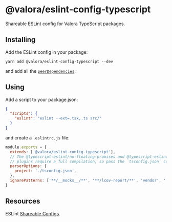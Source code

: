# @valora/eslint-config-typescript

Shareable ESLint config for Valora TypeScript packages.

## Installing

Add the ESLint config in your package:

```
yarn add @valora/eslint-config-typescript --dev
```

and add all the [`peerDependencies`](./packages.json).

## Using

Add a script to your package.json:

```json
{
  "scripts": {
    "eslint": "eslint --ext=.tsx,.ts src/"
  }
}
```

and create a `.eslintrc.js` file:

```js
module.exports = {
  extends: ['@valora/eslint-config-typescript'],
  // The @typescript-eslint/no-floating-promises and @typescript-eslint/no-misused-promises
  // plugins require a full compilation, so pass the `tsconfig.json` config file.
  parserOptions: {
    project: './tsconfig.json',
  },
  ignorePatterns: ['**/__mocks__/**', '**/lcov-report/**', 'vendor', '.bundle'],
}
```

## Resources

ESLint [Shareable Configs](https://eslint.org/docs/developer-guide/shareable-configs).
